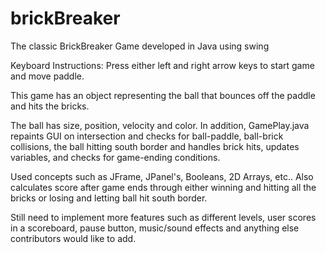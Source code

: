 # brickBreaker
The classic BrickBreaker Game developed in Java using swing

Keyboard Instructions: Press either left and right arrow keys to start game and move paddle.

This game has an object representing the ball that bounces off the paddle and hits the bricks. 

The ball has size, position, velocity and color. In addition, GamePlay.java repaints GUI on intersection and checks for ball-paddle, 
ball-brick collisions, the ball hitting south border and handles brick hits, updates variables, and checks for game-ending conditions.

Used concepts such as JFrame, JPanel's, Booleans, 2D Arrays, etc..
Also calculates score after game ends through either winning and hitting all the bricks or losing and letting ball hit south border.

Still need to implement more features such as different levels, user scores in a scoreboard, pause button, 
music/sound effects and anything else contributors would like to add.
